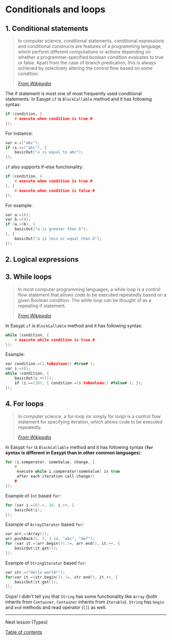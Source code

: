 # Conditionals and loops

## 1. Conditional statements

> In computer science, conditional statements, conditional expressions and conditional constructs are features of a programming language, which perform different computations or actions depending on whether a programmer-specified boolean condition evaluates to true or false. Apart from the case of branch predication, this is always achieved by selectively altering the control flow based on some condition.
> 
> [_From Wikipedia_](https://en.wikipedia.org/wiki/Conditional_(computer_programming))

The if statement is most one of most frequently used conditional statements. In Easypt `if` is `BlockCallable` method and it has following syntax:

```c
if (condition, {
    # execute when condition is true #
});
```

For instance:

```c
var x.=("abc");
if (x.==("abc"), {
    basicOut("x is equal to abc");
});
```

`if` also supports if-else functionality:

```c
if (condition, {
    # execute when condition is true #
}, {
    # execute when condition is false #
});
```

For example:

```c
var a.=(6);
var b.=(9);
if (a.>(b), {
    basicOut("a is greater than b");
}, {
    basicOut("a is less or equal than b");
});
```

## 2. Logical expressions


## 3. While loops

> In most computer programming languages, a while loop is a control flow statement that allows code to be executed repeatedly based on a given Boolean condition. The while loop can be thought of as a repeating if statement.
> 
> [_From Wikipedia_](https://en.wikipedia.org/wiki/While_loop)

In Easypt `if` is `BlockCallable` method and it has following syntax:

```c
while (condition, {
    # execute while condition is true #
});
```
Example:

```c
var condition.=(1.toBoolean() #true# );
var i.=(0);
while (condition, {
    basicOut(i.++());
    if (i.==(10), { condition.=(0.toBoolean() #false# ); });
});
```

## 4. For loops

> In computer science, a for-loop (or simply for loop) is a control flow statement for specifying iteration, which allows code to be executed repeatedly.
> 
> [_From Wikipedia_](https://en.wikipedia.org/wiki/For_loop)


In Easypt `for` is `BlockCallable` method and it has following syntax (**`for` syntax is different in Easypt than in other common languages**):

```c
for (i.comperator, someValue, change, {
    # 
     execute while i.comperator(someValue) is true
     after each iteration call change()
    #
});
```

Example of `Int` based `for`:

```c
for (var i.=(0).<, 10, i.++, {
    basicOut(i);
});
```

Example of `ArrayIterator` based `for`:

```c
var arr.=(Array());
arr.pushBack(1, 7, 3.14, "abc", "def");
for (var it.=(arr.begin()).!=, arr.end(), it.++, {
    basicOut(it.get());
});
```

Example of `StringIterator` based `for`:

```c
var str.=("Hello world!");
for(var it.=(str.begin()).!=, str.end(), it.++, {
    basicOut(it.get());
});
```

Oops! I didn't tell you that `String` has some functionality like `Array` (both inherits from `Container`, `Container` inherits from `Iterable`). `String` has `begin` and `end` methods and read operator (`[]`) as well.

---

Next lesson (Types)

[Table of contents](tutorial.md)